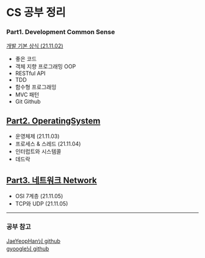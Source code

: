 # CS 공부 정리

### Part1. Development Common Sense 
[개발 기본 상식 (21.11.02)](https://github.com/asci-00/TIL/blob/main/CS/DevelopmentCommonSense.md)
- 좋은 코드
- 객체 지향 프로그래밍 OOP
- RESTful API
- TDD
- 함수형 프로그래밍
- MVC 패턴
- Git Github

## [Part2. OperatingSystem](https://github.com/asci-00/TIL/tree/main/CS/OS)
- 운영체제 (21.11.03)
- 프로세스 & 스레드 (21.11.04)
- 인터럽트와 시스템콜
- 데드락

## [Part3. 네트워크 Network](https://github.com/asci-00/TIL/tree/main/CS/Network)
- OSI 7계층 (21.11.05)
- TCP와 UDP (21.11.05)

---
### 공부 참고
[JaeYeopHan님 github](https://github.com/JaeYeopHan/Interview_Question_for_Beginner)<br/>
[gyoogle님 github](https://github.com/gyoogle/tech-interview-for-developer)
